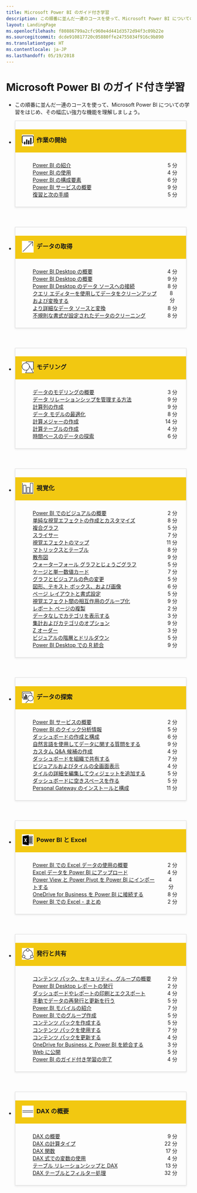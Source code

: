 ```yaml
---
title: Microsoft Power BI のガイド付き学習
description: この順番に並んだ一連のコースを使って、Microsoft Power BI についての学習をはじめ、その幅広い強力な機能を理解しましょう。
layout: LandingPage
ms.openlocfilehash: f80886799a2cfc960e4d441d3572d94f3c09b22e
ms.sourcegitcommit: dcde910817720c05880ffe24755034f916c9b890
ms.translationtype: HT
ms.contentlocale: ja-JP
ms.lasthandoff: 05/19/2018
---
```

<div id="main" class="v2">
    <div class="container">
        <h1>Microsoft Power BI のガイド付き学習</h1>
        <ul id="databases" class="cardsL panelContent" style="display: block; margin: 0px;">
          <li class="fullSpan">
              <div class="container intro">
                  <p>この順番に並んだ一連のコースを使って、Microsoft Power BI についての学習をはじめ、その幅広い強力な機能を理解しましょう。</p>
              </div>
          </li>
          <li>
            <div class="cardSize">
                <div class="cardPadding">
                  <div class="card" style="padding: 0 12px 54px 0;">
                      <div class="cardText" style="box-shadow: 0 2px 5px #e8e8e8; border: 1px solid #dbdbdb;">
                          <h3 class="bgdAccent1" style="padding: 8px; display: flex; background: #f2c811; font-weight: bold; border-bottom: 0; margin-bottom: 0; line-height: 42px">
                            <div class="cardImageOuter" style="margin: 0 8px 0 10px;">
                              <div class="cardImage" style="width: 32px;">
                                <img src="media/logo_power-bi.svg" alt="" data-linktype="absolute-path" class="x-hidden-focus" style="position: relative; top: 6px;">
                              </div>
                            </div>
作業の開始 </h3>
                          <ul class="noBullet" style="margin: 24px;">
                              <li style="display: flex; justify-content: space-between;">
                                <a class="barLink" href="gettingstarted.yml?tutorial-step=1">Power BI の紹介</a>
                                <span style="margin-left: 32px; align-self: center;">5 分</span>
                              </li>
                              <li style="display: flex; justify-content: space-between;">
                                <a class="barLink" href="gettingstarted.yml?tutorial-step=2">Power BI の使用</a>
                                <span style="margin-left: 32px; align-self: center;">4 分</span>
                              </li>
                              <li style="display: flex; justify-content: space-between;">
                                <a class="barLink" href="gettingstarted.yml?tutorial-step=3">Power BI の構成要素</a>
                                <span style="margin-left: 32px; align-self: center;">6 分</span>
                              </li>
                              <li style="display: flex; justify-content: space-between;">
                                <a class="barLink" href="gettingstarted.yml?tutorial-step=4">Power BI サービスの概要</a>
                                <span style="margin-left: 32px; align-self: center;">9 分</span>
                              </li>
                              <li style="display: flex; justify-content: space-between;">
                                <a class="barLink" href="gettingstarted.yml?tutorial-step=5">復習と次の手順</a>
                                <span style="margin-left: 32px; align-self: center;">5 分</span>
                              </li>
                          </ul>
                      </div>
                    </div>
                </div>
            </div>
          </li>
          <li>
            <div class="cardSize">
                <div class="cardPadding">
                  <div class="card" style="padding: 0 12px 54px 0;">
                      <div class="cardText" style="box-shadow: 0 2px 5px #e8e8e8; border: 1px solid #dbdbdb;">
                          <h3 class="bgdAccent1" style="padding: 8px; display: flex; background: #f2c811; font-weight: bold; border-bottom: 0; margin-bottom: 0; line-height: 42px">
                            <div class="cardImageOuter" style="margin: 0 8px 0 10px;">
                              <div class="cardImage" style="width: 32px;">
                                <img src="media/pbi-getting-data.svg" alt="" data-linktype="absolute-path" class="x-hidden-focus" style="position: relative; top: 6px;">
                              </div>
                            </div>
データの取得 </h3>
                          <ul class="noBullet" style="margin: 24px;">
                              <li style="display: flex; justify-content: space-between;">
                                <a class="barLink" href="gettingdata.yml?tutorial-step=1">Power BI Desktop の概要</a>
                                <span style="margin-left: 32px; align-self: center;">4 分</span>
                              </li>
                              <li style="display: flex; justify-content: space-between;">
                                <a class="barLink" href="gettingdata.yml?tutorial-step=2">Power BI Desktop の概要</a>
                                <span style="margin-left: 32px; align-self: center;">9 分</span>
                              </li>
                              <li style="display: flex; justify-content: space-between;">
                                <a class="barLink" href="gettingdata.yml?tutorial-step=3">Power BI Desktop のデータ ソースへの接続</a>
                                <span style="margin-left: 32px; align-self: center;">8 分</span>
                              </li>
                              <li style="display: flex; justify-content: space-between;">
                                <a class="barLink" href="gettingdata.yml?tutorial-step=4">クエリ エディターを使用してデータをクリーンアップおよび変換する</a>
                                <span style="margin-left: 32px; align-self: center;">8 分</span>
                              </li>
                              <li style="display: flex; justify-content: space-between;">
                                <a class="barLink" href="gettingdata.yml?tutorial-step=5">より詳細なデータ ソースと変換</a>
                                <span style="margin-left: 32px; align-self: center;">8 分</span>
                              </li>
                              <li style="display: flex; justify-content: space-between;">
                                <a class="barLink" href="gettingdata.yml?tutorial-step=6">不規則な書式が設定されたデータのクリーニング</a>
                                <span style="margin-left: 32px; align-self: center;">8 分</span>
                              </li>
                          </ul>
                      </div>
                    </div>
                </div>
            </div>
          </li>
          <li>
            <div class="cardSize">
                <div class="cardPadding">
                  <div class="card" style="padding: 0 12px 54px 0;">
                      <div class="cardText" style="box-shadow: 0 2px 5px #e8e8e8; border: 1px solid #dbdbdb;">
                          <h3 class="bgdAccent1" style="padding: 8px; display: flex; background: #f2c811; font-weight: bold; border-bottom: 0; margin-bottom: 0; line-height: 42px">
                            <div class="cardImageOuter" style="margin: 0 8px 0 10px;">
                              <div class="cardImage" style="width: 32px;">
                                <img src="media/pbi-modeling.svg" alt="" data-linktype="absolute-path" class="x-hidden-focus" style="position: relative; top: 6px;">
                              </div>
                            </div>
モデリング </h3>
                          <ul class="noBullet" style="margin: 24px;">
                              <li style="display: flex; justify-content: space-between;">
                                <a class="barLink" href="modeling.yml?tutorial-step=1">データのモデリングの概要</a>
                                <span style="margin-left: 32px; align-self: center;">3 分</span>
                              </li>
                              <li style="display: flex; justify-content: space-between;">
                                <a class="barLink" href="modeling.yml?tutorial-step=2">データ リレーションシップを管理する方法</a>
                                <span style="margin-left: 32px; align-self: center;">9 分</span>
                              </li>
                              <li style="display: flex; justify-content: space-between;">
                                <a class="barLink" href="modeling.yml?tutorial-step=3">計算列の作成</a>
                                <span style="margin-left: 32px; align-self: center;">9 分</span>
                              </li>
                              <li style="display: flex; justify-content: space-between;">
                                <a class="barLink" href="modeling.yml?tutorial-step=4">データ モデルの最適化</a>
                                <span style="margin-left: 32px; align-self: center;">8 分</span>
                              </li>
                              <li style="display: flex; justify-content: space-between;">
                                <a class="barLink" href="modeling.yml?tutorial-step=5">計算メジャーの作成</a>
                                <span style="margin-left: 32px; align-self: center;">14 分</span>
                              </li>
                              <li style="display: flex; justify-content: space-between;">
                                <a class="barLink" href="modeling.yml?tutorial-step=6">計算テーブルの作成</a>
                                <span style="margin-left: 32px; align-self: center;">4 分</span>
                              </li>
                              <li style="display: flex; justify-content: space-between;">
                                <a class="barLink" href="modeling.yml?tutorial-step=7">時間ベースのデータの探索</a>
                                <span style="margin-left: 32px; align-self: center;">6 分</span>
                              </li>
                          </ul>
                      </div>
                    </div>
                </div>
            </div>
          </li>
          <li>
            <div class="cardSize">
                <div class="cardPadding">
                  <div class="card" style="padding: 0 12px 54px 0;">
                      <div class="cardText" style="box-shadow: 0 2px 5px #e8e8e8; border: 1px solid #dbdbdb;">
                          <h3 class="bgdAccent1" style="padding: 8px; display: flex; background: #f2c811; font-weight: bold; border-bottom: 0; margin-bottom: 0; line-height: 42px">
                            <div class="cardImageOuter" style="margin: 0 8px 0 10px;">
                              <div class="cardImage" style="width: 32px;">
                                <img src="media/pbi-visualizations.svg" alt="" data-linktype="absolute-path" class="x-hidden-focus" style="position: relative; top: 6px;">
                              </div>
                            </div>
視覚化 </h3>
                          <ul class="noBullet" style="margin: 24px;">
                              <li style="display: flex; justify-content: space-between;">
                                <a class="barLink" href="visualizations.yml?tutorial-step=1">Power BI でのビジュアルの概要</a>
                                <span style="margin-left: 32px; align-self: center;">2 分</span>
                              </li>
                              <li style="display: flex; justify-content: space-between;">
                                <a class="barLink" href="visualizations.yml?tutorial-step=2">単純な視覚エフェクトの作成とカスタマイズ</a>
                                <span style="margin-left: 32px; align-self: center;">8 分</span>
                              </li>
                              <li style="display: flex; justify-content: space-between;">
                                <a class="barLink" href="visualizations.yml?tutorial-step=3">複合グラフ</a>
                                <span style="margin-left: 32px; align-self: center;">5 分</span>
                              </li>
                              <li style="display: flex; justify-content: space-between;">
                                <a class="barLink" href="visualizations.yml?tutorial-step=4">スライサー</a>
                                <span style="margin-left: 32px; align-self: center;">7 分</span>
                              </li>
                              <li style="display: flex; justify-content: space-between;">
                                <a class="barLink" href="visualizations.yml?tutorial-step=5">視覚エフェクトのマップ</a>
                                <span style="margin-left: 32px; align-self: center;">11 分</span>
                              </li>
                              <li style="display: flex; justify-content: space-between;">
                                <a class="barLink" href="visualizations.yml?tutorial-step=6">マトリックスとテーブル</a>
                                <span style="margin-left: 32px; align-self: center;">8 分</span>
                              </li>
                              <li style="display: flex; justify-content: space-between;">
                                <a class="barLink" href="visualizations.yml?tutorial-step=7">散布図</a>
                                <span style="margin-left: 32px; align-self: center;">9 分</span>
                              </li>
                              <li style="display: flex; justify-content: space-between;">
                                <a class="barLink" href="visualizations.yml?tutorial-step=8">ウォーターフォール グラフとじょうごグラフ</a>
                                <span style="margin-left: 32px; align-self: center;">5 分</span>
                              </li>
                              <li style="display: flex; justify-content: space-between;">
                                <a class="barLink" href="visualizations.yml?tutorial-step=9">ケージと単一数値カード</a>
                                <span style="margin-left: 32px; align-self: center;">7 分</span>
                              </li>
                              <li style="display: flex; justify-content: space-between;">
                                <a class="barLink" href="visualizations.yml?tutorial-step=10">グラフとビジュアルの色の変更</a>
                                <span style="margin-left: 32px; align-self: center;">5 分</span>
                              </li>
                              <li style="display: flex; justify-content: space-between;">
                                <a class="barLink" href="visualizations.yml?tutorial-step=11">図形、テキスト ボックス、および画像</a>
                                <span style="margin-left: 32px; align-self: center;">6 分</span>
                              </li>
                              <li style="display: flex; justify-content: space-between;">
                                <a class="barLink" href="visualizations.yml?tutorial-step=12">ページ レイアウトと書式設定</a>
                                <span style="margin-left: 32px; align-self: center;">5 分</span>
                              </li>
                              <li style="display: flex; justify-content: space-between;">
                                <a class="barLink" href="visualizations.yml?tutorial-step=13">視覚エフェクト間の相互作用のグループ化</a>
                                <span style="margin-left: 32px; align-self: center;">9 分</span>
                              </li>
                              <li style="display: flex; justify-content: space-between;">
                                <a class="barLink" href="visualizations.yml?tutorial-step=14">レポート ページの複製</a>
                                <span style="margin-left: 32px; align-self: center;">2 分</span>
                              </li>
                              <li style="display: flex; justify-content: space-between;">
                                <a class="barLink" href="visualizations.yml?tutorial-step=15">データなしでカテゴリを表示する</a>
                                <span style="margin-left: 32px; align-self: center;">3 分</span>
                              </li>
                              <li style="display: flex; justify-content: space-between;">
                                <a class="barLink" href="visualizations.yml?tutorial-step=16">集計およびカテゴリのオプション</a>
                                <span style="margin-left: 32px; align-self: center;">9 分</span>
                              </li>
                              <li style="display: flex; justify-content: space-between;">
                                <a class="barLink" href="visualizations.yml?tutorial-step=17">Z オーダー</a>
                                <span style="margin-left: 32px; align-self: center;">3 分</span>
                              </li>
                              <li style="display: flex; justify-content: space-between;">
                                <a class="barLink" href="visualizations.yml?tutorial-step=18">ビジュアルの階層とドリルダウン</a>
                                <span style="margin-left: 32px; align-self: center;">5 分</span>
                              </li>
                              <li style="display: flex; justify-content: space-between;">
                                <a class="barLink" href="visualizations.yml?tutorial-step=19">Power BI Desktop での R 統合</a>
                                <span style="margin-left: 32px; align-self: center;">9 分</span>
                              </li>
                          </ul>
                      </div>
                    </div>
                </div>
            </div>
          </li>
          <li>
            <div class="cardSize">
                <div class="cardPadding">
                  <div class="card" style="padding: 0 12px 54px 0;">
                      <div class="cardText" style="box-shadow: 0 2px 5px #e8e8e8; border: 1px solid #dbdbdb;">
                          <h3 class="bgdAccent1" style="padding: 8px; display: flex; background: #f2c811; font-weight: bold; border-bottom: 0; margin-bottom: 0; line-height: 42px">
                            <div class="cardImageOuter" style="margin: 0 8px 0 10px;">
                              <div class="cardImage" style="width: 32px;">
                                <img src="media/pbi-exploring-data.svg" alt="" data-linktype="absolute-path" class="x-hidden-focus" style="position: relative; top: 6px;">
                              </div>
                            </div>
データの探索 </h3>
                          <ul class="noBullet" style="margin: 24px;">
                              <li style="display: flex; justify-content: space-between;">
                                <a class="barLink" href="exploringdata.yml?tutorial-step=1">Power BI サービスの概要</a>
                                <span style="margin-left: 32px; align-self: center;">2 分</span>
                              </li>
                              <li style="display: flex; justify-content: space-between;">
                                <a class="barLink" href="exploringdata.yml?tutorial-step=2">Power BI のクイック分析情報</a>
                                <span style="margin-left: 32px; align-self: center;">5 分</span>
                              </li>
                              <li style="display: flex; justify-content: space-between;">
                                <a class="barLink" href="exploringdata.yml?tutorial-step=3">ダッシュボードの作成と構成</a>
                                <span style="margin-left: 32px; align-self: center;">6 分</span>
                              </li>
                              <li style="display: flex; justify-content: space-between;">
                                <a class="barLink" href="exploringdata.yml?tutorial-step=4">自然言語を使用してデータに関する質問をする</a>
                                <span style="margin-left: 32px; align-self: center;">9 分</span>
                              </li>
                              <li style="display: flex; justify-content: space-between;">
                                <a class="barLink" href="exploringdata.yml?tutorial-step=5">カスタム Q&A 候補の作成</a>
                                <span style="margin-left: 32px; align-self: center;">4 分</span>
                              </li>
                              <li style="display: flex; justify-content: space-between;">
                                <a class="barLink" href="exploringdata.yml?tutorial-step=6">ダッシュボードを組織で共有する</a>
                                <span style="margin-left: 32px; align-self: center;">7 分</span>
                              </li>
                              <li style="display: flex; justify-content: space-between;">
                                <a class="barLink" href="exploringdata.yml?tutorial-step=7">ビジュアルおよびタイルの全画面表示</a>
                                <span style="margin-left: 32px; align-self: center;">4 分</span>
                              </li>
                              <li style="display: flex; justify-content: space-between;">
                                <a class="barLink" href="exploringdata.yml?tutorial-step=8">タイルの詳細を編集してウィジェットを追加する</a>
                                <span style="margin-left: 32px; align-self: center;">5 分</span>
                              </li>
                              <li style="display: flex; justify-content: space-between;">
                                <a class="barLink" href="exploringdata.yml?tutorial-step=9">ダッシュボードに空きスペースを作る</a>
                                <span style="margin-left: 32px; align-self: center;">5 分</span>
                              </li>
                              <li style="display: flex; justify-content: space-between;">
                                <a class="barLink" href="exploringdata.yml?tutorial-step=10">Personal Gateway のインストールと構成</a>
                                <span style="margin-left: 32px; align-self: center;">11 分</span>
                              </li>
                          </ul>
                      </div>
                    </div>
                </div>
            </div>
          </li>
          <li>
            <div class="cardSize">
                <div class="cardPadding">
                  <div class="card" style="padding: 0 12px 54px 0;">
                      <div class="cardText" style="box-shadow: 0 2px 5px #e8e8e8; border: 1px solid #dbdbdb;">
                          <h3 class="bgdAccent1" style="padding: 8px; display: flex; background: #f2c811; font-weight: bold; border-bottom: 0; margin-bottom: 0; line-height: 42px">
                            <div class="cardImageOuter" style="margin: 0 8px 0 10px;">
                              <div class="cardImage" style="width: 32px;">
                                <img src="media/logo_excel-blk.svg" alt="" data-linktype="absolute-path" class="x-hidden-focus" style="position: relative; top: 6px;">
                              </div>
                            </div>
Power BI と Excel </h3>
                          <ul class="noBullet" style="margin: 24px;">
                              <li style="display: flex; justify-content: space-between;">
                                <a class="barLink" href="powerbiandexcel.yml?tutorial-step=1">Power BI での Excel データの使用の概要</a>
                                <span style="margin-left: 32px; align-self: center;">2 分</span>
                              </li>
                              <li style="display: flex; justify-content: space-between;">
                                <a class="barLink" href="powerbiandexcel.yml?tutorial-step=2">Excel データを Power BI にアップロード</a>
                                <span style="margin-left: 32px; align-self: center;">4 分</span>
                              </li>
                              <li style="display: flex; justify-content: space-between;">
                                <a class="barLink" href="powerbiandexcel.yml?tutorial-step=3">Power View と Power Pivot を Power BI にインポートする</a>
                                <span style="margin-left: 32px; align-self: center;">4 分</span>
                              </li>
                              <li style="display: flex; justify-content: space-between;">
                                <a class="barLink" href="powerbiandexcel.yml?tutorial-step=4">OneDrive for Business を Power BI に接続する</a>
                                <span style="margin-left: 32px; align-self: center;">8 分</span>
                              </li>
                              <li style="display: flex; justify-content: space-between;">
                                <a class="barLink" href="powerbiandexcel.yml?tutorial-step=5">Power BI での Excel - まとめ</a>
                                <span style="margin-left: 32px; align-self: center;">2 分</span>
                              </li>
                          </ul>
                      </div>
                    </div>
                </div>
            </div>
          </li>
          <li>
            <div class="cardSize">
                <div class="cardPadding">
                  <div class="card" style="padding: 0 12px 54px 0;">
                      <div class="cardText" style="box-shadow: 0 2px 5px #e8e8e8; border: 1px solid #dbdbdb;">
                          <h3 class="bgdAccent1" style="padding: 8px; display: flex; background: #f2c811; font-weight: bold; border-bottom: 0; margin-bottom: 0; line-height: 42px">
                            <div class="cardImageOuter" style="margin: 0 8px 0 10px;">
                              <div class="cardImage" style="width: 32px;">
                                <img src="media/pbi-pub-sharing.svg" alt="" data-linktype="absolute-path" class="x-hidden-focus" style="position: relative; top: 6px;">
                              </div>
                            </div>
発行と共有 </h3>
                          <ul class="noBullet" style="margin: 24px;">
                              <li style="display: flex; justify-content: space-between;">
                                <a class="barLink" href="publishingandsharing.yml?tutorial-step=1">コンテンツ パック、セキュリティ、グループの概要</a>
                                <span style="margin-left: 32px; align-self: center;">2 分</span>
                              </li>
                              <li style="display: flex; justify-content: space-between;">
                                <a class="barLink" href="publishingandsharing.yml?tutorial-step=2">Power BI Desktop レポートの発行</a>
                                <span style="margin-left: 32px; align-self: center;">2 分</span>
                              </li>
                              <li style="display: flex; justify-content: space-between;">
                                <a class="barLink" href="publishingandsharing.yml?tutorial-step=3">ダッシュボードやレポートの印刷とエクスポート</a>
                                <span style="margin-left: 32px; align-self: center;">4 分</span>
                              </li>
                              <li style="display: flex; justify-content: space-between;">
                                <a class="barLink" href="publishingandsharing.yml?tutorial-step=4">手動でデータの再発行と更新を行う</a>
                                <span style="margin-left: 32px; align-self: center;">5 分</span>
                              </li>
                              <li style="display: flex; justify-content: space-between;">
                                <a class="barLink" href="publishingandsharing.yml?tutorial-step=5">Power BI モバイルの紹介</a>
                                <span style="margin-left: 32px; align-self: center;">7 分</span>
                              </li>
                              <li style="display: flex; justify-content: space-between;">
                                <a class="barLink" href="publishingandsharing.yml?tutorial-step=6">Power BI でのグループ作成</a>
                                <span style="margin-left: 32px; align-self: center;">5 分</span>
                              </li>
                              <li style="display: flex; justify-content: space-between;">
                                <a class="barLink" href="publishingandsharing.yml?tutorial-step=7">コンテンツ パックを作成する</a>
                                <span style="margin-left: 32px; align-self: center;">5 分</span>
                              </li>
                              <li style="display: flex; justify-content: space-between;">
                                <a class="barLink" href="publishingandsharing.yml?tutorial-step=8">コンテンツ パックを使用する</a>
                                <span style="margin-left: 32px; align-self: center;">7 分</span>
                              </li>
                              <li style="display: flex; justify-content: space-between;">
                                <a class="barLink" href="publishingandsharing.yml?tutorial-step=9">コンテンツ パックを更新する</a>
                                <span style="margin-left: 32px; align-self: center;">4 分</span>
                              </li>
                              <li style="display: flex; justify-content: space-between;">
                                <a class="barLink" href="publishingandsharing.yml?tutorial-step=10">OneDrive for Business と Power BI を統合する</a>
                                <span style="margin-left: 32px; align-self: center;">3 分</span>
                              </li>
                              <li style="display: flex; justify-content: space-between;">
                                <a class="barLink" href="publishingandsharing.yml?tutorial-step=11">Web に公開</a>
                                <span style="margin-left: 32px; align-self: center;">5 分</span>
                              </li>
                              <li style="display: flex; justify-content: space-between;">
                                <a class="barLink" href="publishingandsharing.yml?tutorial-step=12">Power BI のガイド付き学習の完了</a>
                                <span style="margin-left: 32px; align-self: center;">4 分</span>
                              </li>
                          </ul>
                      </div>
                    </div>
                </div>
            </div>
          </li>
          <li>
            <div class="cardSize">
                <div class="cardPadding">
                  <div class="card" style="padding: 0 12px 54px 0;">
                      <div class="cardText" style="box-shadow: 0 2px 5px #e8e8e8; border: 1px solid #dbdbdb;">
                          <h3 class="bgdAccent1" style="padding: 8px; display: flex; background: #f2c811; font-weight: bold; border-bottom: 0; margin-bottom: 0; line-height: 42px">
                            <div class="cardImageOuter" style="margin: 0 8px 0 10px;">
                              <div class="cardImage" style="width: 32px;">
                                <img src="media/pbi-dax-intro.svg" alt="" data-linktype="absolute-path" class="x-hidden-focus" style="position: relative; top: 6px;">
                              </div>
                            </div>
DAX の概要 </h3>
                          <ul class="noBullet" style="margin: 24px;">
                              <li style="display: flex; justify-content: space-between;">
                                <a class="barLink" href="introductiontodax.yml?tutorial-step=1">DAX の概要</a>
                                <span style="margin-left: 32px; align-self: center;">9 分</span>
                              </li>
                              <li style="display: flex; justify-content: space-between;">
                                <a class="barLink" href="introductiontodax.yml?tutorial-step=2">DAX の計算タイプ</a>
                                <span style="margin-left: 32px; align-self: center;">22 分</span>
                              </li>
                              <li style="display: flex; justify-content: space-between;">
                                <a class="barLink" href="introductiontodax.yml?tutorial-step=3">DAX 関数</a>
                                <span style="margin-left: 32px; align-self: center;">17 分</span>
                              </li>
                              <li style="display: flex; justify-content: space-between;">
                                <a class="barLink" href="introductiontodax.yml?tutorial-step=4">DAX 式での変数の使用</a>
                                <span style="margin-left: 32px; align-self: center;">4 分</span>
                              </li>
                              <li style="display: flex; justify-content: space-between;">
                                <a class="barLink" href="introductiontodax.yml?tutorial-step=5">テーブル リレーションシップと DAX</a>
                                <span style="margin-left: 32px; align-self: center;">13 分</span>
                              </li>
                              <li style="display: flex; justify-content: space-between;">
                                <a class="barLink" href="introductiontodax.yml?tutorial-step=6">DAX テーブルとフィルター処理</a>
                                <span style="margin-left: 32px; align-self: center;">32 分</span>
                              </li>
                          </ul>
                      </div>
                    </div>
                </div>
            </div>
          </li>
      </ul>
    </div>
</div>